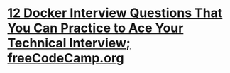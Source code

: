 # [12 Docker Interview Questions That You Can Practice to Ace Your Technical Interview; freeCodeCamp.org](https://www.codecademy.com/resources/blog/docker-interview-questions-that-you-can-practice-to-ace-your-technical-interview/)